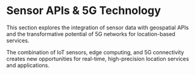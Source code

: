 # Sensor APIs & 5G Technology

This section explores the integration of sensor data with geospatial APIs and the transformative potential of 5G networks for location-based services.

The combination of IoT sensors, edge computing, and 5G connectivity creates new opportunities for real-time, high-precision location services and applications.